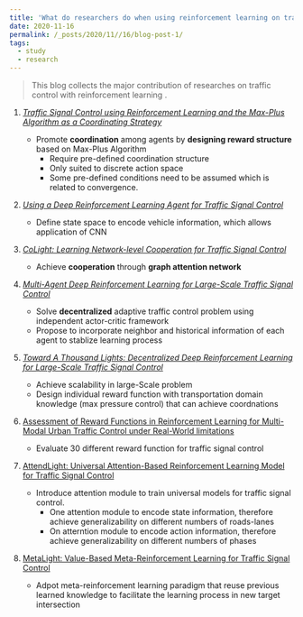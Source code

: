 ```yaml
---
title: 'What do researchers do when using reinforcement learning on traffic control'
date: 2020-11-16
permalink: /_posts/2020/11//16/blog-post-1/ 
tags:
  - study
  - research
---
```


> This blog collects the major contribution of researches on traffic control with reinforcement learning .

1.  [_Traffic Signal Control using Reinforcement Learning and the Max-Plus Algorithm as a Coordinating Strategy_](https://ieeexplore.ieee.org/stamp/stamp.jsp?arnumber=6338911)
    * Promote **coordination** among agents by **designing reward structure** based on Max-Plus Algorithm
        * Require pre-defined coordination structure
        * Only suited to discrete action space
        * Some pre-defined conditions need to be assumed which is related to convergence.

2.  [_Using a Deep Reinforcement Learning Agent for Traffic Signal Control_](https://arxiv.org/pdf/1611.01142.pdf) 
    * Define state space to encode vehicle information, which allows application of CNN

3.  [_CoLight: Learning Network-level Cooperation for Traffic Signal Control_](https://dl.acm.org/doi/pdf/10.1145/3357384.3357902)    
    * Achieve **cooperation** through **graph attention network**
   
4.  [_Multi-Agent Deep Reinforcement Learning for Large-Scale Traffic Signal Control_](https://ieeexplore.ieee.org/stamp/stamp.jsp?tp=&arnumber=8667868)
    * Solve **decentralized** adaptive traffic control problem using independent actor-critic framework 
    * Propose to incorporate neighbor and historical information of each agent to stablize learning process

5.  [_Toward A Thousand Lights: Decentralized Deep Reinforcement Learning for Large-Scale Traffic Signal Control_](https://ojs.aaai.org/index.php/AAAI/article/view/5744)
    * Achieve scalability in large-Scale problem
    * Design individual reward function with transportation domain knowledge (max pressure control) that can achieve coordnations
    
6. [Assessment of Reward Functions in Reinforcement Learning for Multi-Modal Urban Traffic Control under Real-World limitations](https://arxiv.org/pdf/2010.08819.pdf)
    * Evaluate 30 different reward function for traffic signal control

7. [AttendLight: Universal Attention-Based Reinforcement Learning Model for Traffic Signal Control](https://proceedings.neurips.cc/paper/2020/file/29e48b79ae6fc68e9b6480b677453586-Paper.pdf)
    * Introduce attention module to train universal models for traffic signal control. 
        * One attention module to encode state information, therefore achieve generalizability on different numbers of roads-lanes
        * On atterntion module to encode action information, therefore achieve generalizability on different numbers of phases
        
8. [MetaLight: Value-Based Meta-Reinforcement Learning for Traffic Signal Control](https://ojs.aaai.org//index.php/AAAI/article/view/5467)
    * Adpot meta-reinforcement learning paradigm that reuse previous learned knowledge to facilitate the learning process in new target intersection